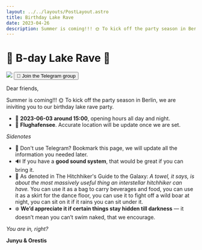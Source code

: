 ```yaml
---
layout: ../../layouts/PostLayout.astro
title: Birthday Lake Rave
date: 2023-04-26
description: Summer is coming!!! 🌞 To kick off the party season in Berlin, join our birthday lake rave party.  
---
```


# 🪼 B-day Lake Rave 🪩

<img class="filter" src="/images/party.png"  />


<button onclick="window.location.href='https://t.me/+O8Fu9uLJGKNkZjM0'">
  💬 Join the Telegram group
</button>

Dear friends,

Summer is coming!!! 🌞 To kick off the party season in Berlin, we are iniviting you to our birthday lake rave party.  

- 📅 **2023-06-03 around 15:00**, opening hours all day and night.
- 📍 **Flughafensee**. Accurate location will be update once we are set. 

*Sidenotes*
- 🔖 Don't use Telegram? Bookmark this page, we will update all the information you needed later.
- 🔊 If you have a **good sound system**, that would be great if you can bring it.
- 🧺 As denoted in The Hitchhiker's Guide to the Galaxy: *A towel, it says, is about the most massively useful thing an interstellar hitchhiker can have.* You can use it as a bag to carry beverages and food, you can use it as a skirt for the dance floor, you can use it to fight off a wild boar at night, you can sit on it if it rains you can sit under it.
- ❄️ **We’d appreciate it if certain things stay hidden till darkness** — it doesn’t mean you can’t swim naked, that we encourage.

*You are in, right?*

**Junyu & Orestis**

